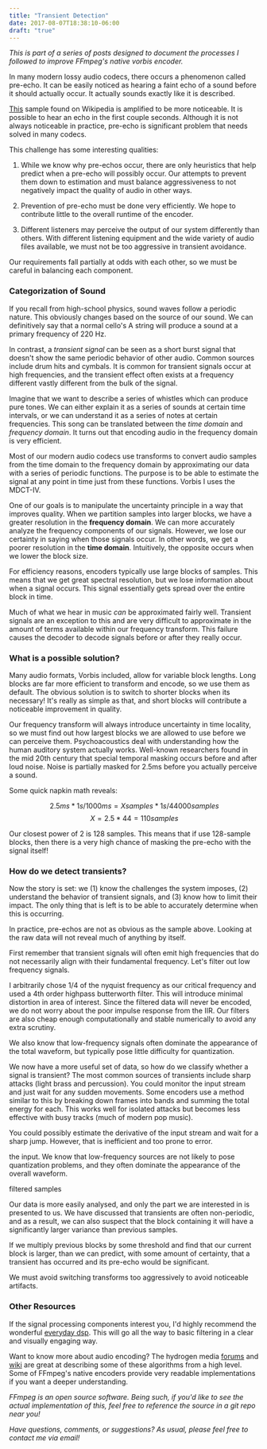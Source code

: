 ```yaml
---
title: "Transient Detection"
date: 2017-08-07T18:38:10-06:00
draft: "true"
---
```

<!--more-->

*This is part of a series of posts designed to document the processes I followed
to improve FFmpeg's native vorbis encoder.*

In many modern lossy audio codecs, there occurs a phenomenon called pre-echo. It
can be easily noticed as hearing a faint echo of a sound before it should
actually occur. It actually sounds exactly like it is described.

[This](https://en.wikipedia.org/wiki/File:Genesis-Duke-LPpreecho.ogg) sample
found on Wikipedia is amplified to be more noticeable. It is possible to hear
an echo in the first couple seconds. Although it is not always noticeable in
practice, pre-echo is significant problem that needs solved in many codecs.

This challenge has some interesting qualities:

1. While we know why pre-echos occur, there are only heuristics that help
   predict when a pre-echo will possibly occur. Our attempts to prevent them
   down to estimation and must balance aggressiveness to not negatively impact
   the quality of audio in other ways.

2. Prevention of pre-echo must be done very efficiently. We hope to contribute
   little to the overall runtime of the encoder.

3. Different listeners may perceive the output of our system differently than
   others. With different listening equipment and the wide variety of audio
   files available, we must not be too aggressive in transient avoidance.

Our requirements fall partially at odds with each other, so we must be careful
in balancing each component.

### Categorization of Sound

If you recall from high-school physics, sound waves follow a periodic nature.
This obviously changes based on the source of our sound. We can definitively say
that a normal cello's A string will produce a sound at a primary frequency of
220 Hz.

In contrast, a *transient signal* can be seen as a short burst signal that
doesn't show the same periodic behavior of other audio. Common sources
include drum hits and cymbals. It is common for transient signals occur at high
frequencies, and the transient effect often exists at a frequency different
vastly different from the bulk of the signal.

Imagine that we want to describe a series of whistles which can produce pure
tones. We can either explain it as a series of sounds at certain time intervals,
or we can understand it as a series of notes at certain frequencies. This song
can be translated between the *time domain* and *frequency domain*. It turns out
that encoding audio in the frequency domain is very efficient.

Most of our modern audio codecs use transforms to convert audio
samples from the time domain to the frequency domain by approximating our data
with a series of periodic functions. The purpose is to be able to estimate the
signal at any point in time just from these functions. Vorbis I uses the
MDCT-IV.

One of our goals is to manipulate the uncertainty principle in a way that
improves quality. When we partition samples into larger blocks, we have a
greater resolution in the __frequency domain__. We can more accurately analyze
the frequency components of our signals. However, we lose our certainty in
saying when those signals occur. In other words, we get a poorer resolution in
the __time domain__. Intuitively, the opposite occurs when we lower the block
size.

For efficiency reasons, encoders typically use large blocks of samples. This
means that we get great spectral resolution, but we lose information about when
a signal occurs. This signal essentially gets spread over the entire block in
time.

Much of what we hear in music *can* be approximated fairly well.  Transient
signals are an exception to this and are very difficult to approximate in the
amount of terms available within our frequency transform. This failure causes
the decoder to decode signals before or after they really occur.

### What is a possible solution?

Many audio formats, Vorbis included, allow for variable block lengths. Long
blocks are far more efficient to transform and encode, so we use them as
default. The obvious solution is to switch to shorter blocks when its necessary!
It's really as simple as that, and short blocks will contribute a noticeable
improvement in quality.

Our frequency transform will always introduce uncertainty in time locality, so
we must find out how largest blocks we are allowed to use before we can perceive
them. Psychoacoustics deal with understanding how the human auditory system
actually works. Well-known researchers found in the mid 20th century that
special temporal masking occurs before and after loud noise. Noise is partially
masked for 2.5ms before you actually perceive a sound.

Some quick napkin math reveals:

$$2.5ms * 1s / 1000ms = X samples * 1s / 44000 samples$$
$$X = 2.5 * 44 = 110 samples$$

Our closest power of 2 is 128 samples. This means that if use 128-sample blocks,
then there is a very high chance of masking the pre-echo with the signal itself!

### How do we detect transients?

Now the story is set: we (1) know the challenges the system imposes, (2)
understand the behavior of transient signals, and (3) know how to limit their
impact. The only thing that is left is to be able to accurately determine when
this is occurring.

In practice, pre-echos are not as obvious as the sample above. Looking at the
raw data will not reveal much of anything by itself.

First remember that transient signals will often emit high frequencies that do
not necessarily align with their fundamental frequency. Let's filter out low
frequency signals.

I arbitrarily chose 1/4 of the nyquist frequency as our critical frequency and
used a 4th order highpass butterworth filter. This will introduce minimal
distortion in area of interest. Since the filtered data will never be encoded,
we do not worry about the poor impulse response from the IIR. Our filters are
also cheap enough computationally and stable numerically to avoid any extra
scrutiny.

We also know that low-frequency signals often dominate the appearance of the
total waveform, but typically pose little difficulty for quantization.

We now have a more useful set of data, so how do we classify whether a signal is
transient? The most common sources of transients include sharp attacks (light
brass and percussion). You could monitor the input stream and just wait for any
sudden movements. Some encoders use a method similar to this by breaking down
frames into bands and summing the total energy for each. This works well for
isolated attacks but becomes less effective with busy tracks (much of modern pop
music).

You could possibly estimate the derivative of the input
stream and wait for a sharp jump. However, that is inefficient and too prone to
error.

the input.  We know that low-frequency sources are not likely to pose
quantization problems, and they often dominate the appearance of the overall
waveform.

filtered samples

Our data is more easily analysed, and only the part we are interested in is
presented to us. We have discussed that transients are often non-periodic, and
as a result, we can also suspect that the block containing it will have a
significantly larger variance than previous samples.

If we multiply previous blocks by some threshold and find that our current block
is larger, than we can predict, with some amount of certainty, that a transient
has occurred and its pre-echo would be significant.

We must avoid switching transforms too aggressively to avoid noticeable
artifacts.

### Other Resources

If the signal processing components interest you, I'd highly recommend the
wonderful [everyday dsp](https://sam-koblenski.blogspot.com/2015/08/everyday-dsp-for-programmers-basic.html).
This will go all the way to basic filtering in a clear and visually engaging
way.

Want to know more about audio encoding? The hydrogen media [forums](https://hydrogenaud.io/) and
[wiki](https://wiki.hydrogenaud.io) are great at describing some of these algorithms from a high level.
Some of FFmpeg's native encoders provide very readable implementations if you
want a deeper understanding.

*FFmpeg is an open source software. Being such, if you'd like to see the actual
implementation of this, feel free to reference the source in a git repo near
you!*

*Have questions, comments, or suggestions? As usual, please feel free to contact
me via email!*
